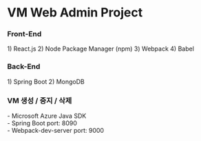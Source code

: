 <h1>VM Web Admin Project</h1>

<h3>Front-End</h3>
 1) React.js
 2) Node Package Manager (npm)
 3) Webpack
 4) Babel

<h3>Back-End</h3>
 1) Spring Boot
 2) MongoDB

<h3>VM 생성 / 중지 / 삭제</h3>
 - Microsoft Azure Java SDK <br>
 - Spring Boot port: 8090 <br>
 - Webpack-dev-server port: 9000 <br>
